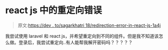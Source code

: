 # react js 中的重定向错误

> 原文:[https://dev . to/sagarkhatri 18/redirection-error-in-react-js-1a4j](https://dev.to/sagarkhatri18/redirection-error-in-react-js-1a4j)

我尝试使用 laravel 和 react js，并希望重定向到不同的组件。但是我不知道该怎么做。登录后，我尝试重定向..有人能帮我解开密码吗？？？？？